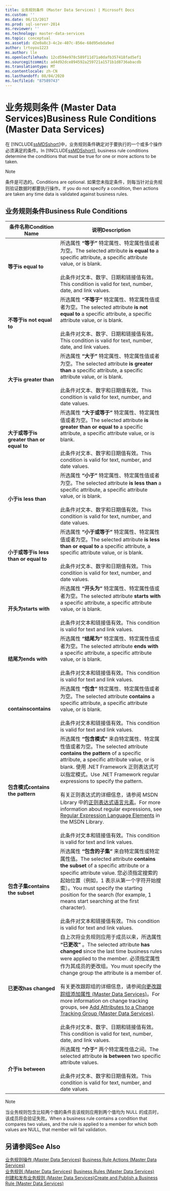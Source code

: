 ```yaml
---
title: 业务规则条件 (Master Data Services) | Microsoft Docs
ms.custom: ''
ms.date: 06/13/2017
ms.prod: sql-server-2014
ms.reviewer: ''
ms.technology: master-data-services
ms.topic: conceptual
ms.assetid: d2e0a8c3-4c2e-407c-856e-68d95ebda9ed
author: lrtoyou1223
ms.author: lle
ms.openlocfilehash: 12cd594e978c589f11d71a0dafb357418fad5ef1
ms.sourcegitcommit: ad4d92dce894592a259721a1571b1d8736abacdb
ms.translationtype: MT
ms.contentlocale: zh-CN
ms.lasthandoff: 08/04/2020
ms.locfileid: "87589743"
---
```

# <a name="business-rule-conditions-master-data-services"></a><span data-ttu-id="889c7-102">业务规则条件 (Master Data Services)</span><span class="sxs-lookup"><span data-stu-id="889c7-102">Business Rule Conditions (Master Data Services)</span></span>
  <span data-ttu-id="889c7-103">在 [!INCLUDE[ssMDSshort](../includes/ssmdsshort-md.md)]中，业务规则条件确定对于要执行的一个或多个操作必须满足的条件。</span><span class="sxs-lookup"><span data-stu-id="889c7-103">In [!INCLUDE[ssMDSshort](../includes/ssmdsshort-md.md)], business rule conditions determine the conditions that must be true for one or more actions to be taken.</span></span>  
  
> [!NOTE]  
>  <span data-ttu-id="889c7-104">条件是可选的。</span><span class="sxs-lookup"><span data-stu-id="889c7-104">Conditions are optional.</span></span> <span data-ttu-id="889c7-105">如果您未指定条件，则每当针对业务规则验证数据时都要执行操作。</span><span class="sxs-lookup"><span data-stu-id="889c7-105">If you do not specify a condition, then actions are taken any time data is validated against business rules.</span></span>  
  
## <a name="business-rule-conditions"></a><span data-ttu-id="889c7-106">业务规则条件</span><span class="sxs-lookup"><span data-stu-id="889c7-106">Business Rule Conditions</span></span>  
  
|<span data-ttu-id="889c7-107">条件名称</span><span class="sxs-lookup"><span data-stu-id="889c7-107">Condition Name</span></span>|<span data-ttu-id="889c7-108">说明</span><span class="sxs-lookup"><span data-stu-id="889c7-108">Description</span></span>|  
|--------------------|-----------------|  
|<span data-ttu-id="889c7-109">**等于**</span><span class="sxs-lookup"><span data-stu-id="889c7-109">**is equal to**</span></span>|<span data-ttu-id="889c7-110">所选属性 **“等于”** 特定属性、特定属性值或者为空。</span><span class="sxs-lookup"><span data-stu-id="889c7-110">The selected attribute **is equal to** a specific attribute, a specific attribute value, or is blank.</span></span><br /><br /> <span data-ttu-id="889c7-111">此条件对文本、数字、日期和链接值有效。</span><span class="sxs-lookup"><span data-stu-id="889c7-111">This condition is valid for text, number, date, and link values.</span></span>|  
|<span data-ttu-id="889c7-112">**不等于**</span><span class="sxs-lookup"><span data-stu-id="889c7-112">**is not equal to**</span></span>|<span data-ttu-id="889c7-113">所选属性 **“不等于”** 特定属性、特定属性值或者为空。</span><span class="sxs-lookup"><span data-stu-id="889c7-113">The selected attribute **is not equal to** a specific attribute, a specific attribute value, or is blank.</span></span><br /><br /> <span data-ttu-id="889c7-114">此条件对文本、数字、日期和链接值有效。</span><span class="sxs-lookup"><span data-stu-id="889c7-114">This condition is valid for text, number, date, and link values.</span></span>|  
|<span data-ttu-id="889c7-115">**大于**</span><span class="sxs-lookup"><span data-stu-id="889c7-115">**is greater than**</span></span>|<span data-ttu-id="889c7-116">所选属性 **“大于”** 特定属性、特定属性值或者为空。</span><span class="sxs-lookup"><span data-stu-id="889c7-116">The selected attribute **is greater than** a specific attribute, a specific attribute value, or is blank.</span></span><br /><br /> <span data-ttu-id="889c7-117">此条件对文本、数字和日期值有效。</span><span class="sxs-lookup"><span data-stu-id="889c7-117">This condition is valid for text, number, and date values.</span></span>|  
|<span data-ttu-id="889c7-118">**大于或等于**</span><span class="sxs-lookup"><span data-stu-id="889c7-118">**is greater than or equal to**</span></span>|<span data-ttu-id="889c7-119">所选属性 **“大于或等于”** 特定属性、特定属性值或者为空。</span><span class="sxs-lookup"><span data-stu-id="889c7-119">The selected attribute **is greater than or equal to** a specific attribute, a specific attribute value, or is blank.</span></span><br /><br /> <span data-ttu-id="889c7-120">此条件对文本、数字和日期值有效。</span><span class="sxs-lookup"><span data-stu-id="889c7-120">This condition is valid for text, number, and date values.</span></span>|  
|<span data-ttu-id="889c7-121">**小于**</span><span class="sxs-lookup"><span data-stu-id="889c7-121">**is less than**</span></span>|<span data-ttu-id="889c7-122">所选属性 **“小于”** 特定属性、特定属性值或者为空。</span><span class="sxs-lookup"><span data-stu-id="889c7-122">The selected attribute **is less than** a specific attribute, a specific attribute value, or is blank.</span></span><br /><br /> <span data-ttu-id="889c7-123">此条件对文本、数字和日期值有效。</span><span class="sxs-lookup"><span data-stu-id="889c7-123">This condition is valid for text, number, and date values.</span></span>|  
|<span data-ttu-id="889c7-124">**小于或等于**</span><span class="sxs-lookup"><span data-stu-id="889c7-124">**is less than or equal to**</span></span>|<span data-ttu-id="889c7-125">所选属性 **“小于或等于”** 特定属性、特定属性值或者为空。</span><span class="sxs-lookup"><span data-stu-id="889c7-125">The selected attribute **is less than or equal to** a specific attribute, a specific attribute value, or is blank.</span></span><br /><br /> <span data-ttu-id="889c7-126">此条件对文本、数字和日期值有效。</span><span class="sxs-lookup"><span data-stu-id="889c7-126">This condition is valid for text, number, and date values.</span></span>|  
|<span data-ttu-id="889c7-127">**开头为**</span><span class="sxs-lookup"><span data-stu-id="889c7-127">**starts with**</span></span>|<span data-ttu-id="889c7-128">所选属性 **“开头为”** 特定属性、特定属性值或者为空。</span><span class="sxs-lookup"><span data-stu-id="889c7-128">The selected attribute **starts with** a specific attribute, a specific attribute value, or is blank.</span></span><br /><br /> <span data-ttu-id="889c7-129">此条件对文本和链接值有效。</span><span class="sxs-lookup"><span data-stu-id="889c7-129">This condition is valid for text and link values.</span></span>|  
|<span data-ttu-id="889c7-130">**结尾为**</span><span class="sxs-lookup"><span data-stu-id="889c7-130">**ends with**</span></span>|<span data-ttu-id="889c7-131">所选属性 **“结尾为”** 特定属性、特定属性值或者为空。</span><span class="sxs-lookup"><span data-stu-id="889c7-131">The selected attribute **ends with** a specific attribute, a specific attribute value, or is blank.</span></span><br /><br /> <span data-ttu-id="889c7-132">此条件对文本和链接值有效。</span><span class="sxs-lookup"><span data-stu-id="889c7-132">This condition is valid for text and link values.</span></span>|  
|<span data-ttu-id="889c7-133">**contains**</span><span class="sxs-lookup"><span data-stu-id="889c7-133">**contains**</span></span>|<span data-ttu-id="889c7-134">所选属性 **“包含”** 特定属性、特定属性值或者为空。</span><span class="sxs-lookup"><span data-stu-id="889c7-134">The selected attribute **contains** a specific attribute, a specific attribute value, or is blank.</span></span><br /><br /> <span data-ttu-id="889c7-135">此条件对文本和链接值有效。</span><span class="sxs-lookup"><span data-stu-id="889c7-135">This condition is valid for text and link values.</span></span>|  
|<span data-ttu-id="889c7-136">**包含模式**</span><span class="sxs-lookup"><span data-stu-id="889c7-136">**contains the pattern**</span></span>|<span data-ttu-id="889c7-137">所选属性 **“包含模式”** 来自特定属性、特定属性值或者为空。</span><span class="sxs-lookup"><span data-stu-id="889c7-137">The selected attribute **contains the pattern** of a specific attribute, a specific attribute value, or is blank.</span></span> <span data-ttu-id="889c7-138">使用 .NET Framework 正则表达式可以指定模式。</span><span class="sxs-lookup"><span data-stu-id="889c7-138">Use .NET Framework regular expressions to specify the pattern.</span></span><br /><br /> <span data-ttu-id="889c7-139">有关正则表达式的详细信息，请参阅 MSDN Library 中的[正则表达式语言元素](https://go.microsoft.com/fwlink/?LinkId=164401)。</span><span class="sxs-lookup"><span data-stu-id="889c7-139">For more information about regular expressions, see [Regular Expression Language Elements](https://go.microsoft.com/fwlink/?LinkId=164401) in the MSDN Library.</span></span><br /><br /> <span data-ttu-id="889c7-140">此条件对文本和链接值有效。</span><span class="sxs-lookup"><span data-stu-id="889c7-140">This condition is valid for text and link values.</span></span>|  
|<span data-ttu-id="889c7-141">**包含子集**</span><span class="sxs-lookup"><span data-stu-id="889c7-141">**contains the subset**</span></span>|<span data-ttu-id="889c7-142">所选属性 **“包含的子集”** 来自特定属性或特定属性值。</span><span class="sxs-lookup"><span data-stu-id="889c7-142">The selected attribute **contains the subset** of a specific attribute or a specific attribute value.</span></span> <span data-ttu-id="889c7-143">您必须指定搜索的起始位置（例如，1 表示从第一个字符开始搜索）。</span><span class="sxs-lookup"><span data-stu-id="889c7-143">You must specify the starting position for the search (for example, 1 means start searching at the first character).</span></span><br /><br /> <span data-ttu-id="889c7-144">此条件对文本和链接值有效。</span><span class="sxs-lookup"><span data-stu-id="889c7-144">This condition is valid for text and link values.</span></span>|  
|<span data-ttu-id="889c7-145">**已更改**</span><span class="sxs-lookup"><span data-stu-id="889c7-145">**has changed**</span></span>|<span data-ttu-id="889c7-146">自上次将业务规则应用于成员以来，所选属性 **“已更改”** 。</span><span class="sxs-lookup"><span data-stu-id="889c7-146">The selected attribute **has changed** since the last time business rules were applied to the member.</span></span> <span data-ttu-id="889c7-147">必须指定属性作为其成员的更改组。</span><span class="sxs-lookup"><span data-stu-id="889c7-147">You must specify the change group the attribute is a member of.</span></span><br /><br /> <span data-ttu-id="889c7-148">有关更改跟踪组的详细信息，请参阅[向更改跟踪组添加属性 (Master Data Services)](add-attributes-to-a-change-tracking-group-master-data-services.md)。</span><span class="sxs-lookup"><span data-stu-id="889c7-148">For more information on change tracking groups, see [Add Attributes to a Change Tracking Group &#40;Master Data Services&#41;](add-attributes-to-a-change-tracking-group-master-data-services.md).</span></span><br /><br /> <span data-ttu-id="889c7-149">此条件对文本、数字、日期和链接值有效。</span><span class="sxs-lookup"><span data-stu-id="889c7-149">This condition is valid for text, number, date, and link values.</span></span>|  
|<span data-ttu-id="889c7-150">**介于**</span><span class="sxs-lookup"><span data-stu-id="889c7-150">**is between**</span></span>|<span data-ttu-id="889c7-151">所选属性 **“介于”** 两个特定属性值之间。</span><span class="sxs-lookup"><span data-stu-id="889c7-151">The selected attribute **is between** two specific attribute values.</span></span><br /><br /> <span data-ttu-id="889c7-152">此条件对文本、数字和日期值有效。</span><span class="sxs-lookup"><span data-stu-id="889c7-152">This condition is valid for text, number, and date values.</span></span>|  
  
> [!NOTE]  
>  <span data-ttu-id="889c7-153">当业务规则包含比较两个值的条件且该规则应用到两个值均为 NULL 的成员时，该成员将会验证失败。</span><span class="sxs-lookup"><span data-stu-id="889c7-153">When a business rule contains a condition that compares two values, and the rule is applied to a member for which both values are NULL, that member will fail validation.</span></span>  
  
## <a name="see-also"></a><span data-ttu-id="889c7-154">另请参阅</span><span class="sxs-lookup"><span data-stu-id="889c7-154">See Also</span></span>  
 <span data-ttu-id="889c7-155">[业务规则操作 &#40;Master Data Services&#41;](../../2014/master-data-services/business-rule-actions-master-data-services.md) </span><span class="sxs-lookup"><span data-stu-id="889c7-155">[Business Rule Actions &#40;Master Data Services&#41;](../../2014/master-data-services/business-rule-actions-master-data-services.md) </span></span>  
 <span data-ttu-id="889c7-156">[业务规则 &#40;Master Data Services&#41;](../../2014/master-data-services/business-rules-master-data-services.md) </span><span class="sxs-lookup"><span data-stu-id="889c7-156">[Business Rules &#40;Master Data Services&#41;](../../2014/master-data-services/business-rules-master-data-services.md) </span></span>  
 [<span data-ttu-id="889c7-157">创建和发布业务规则 (Master Data Services)</span><span class="sxs-lookup"><span data-stu-id="889c7-157">Create and Publish a Business Rule &#40;Master Data Services&#41;</span></span>](../../2014/master-data-services/create-and-publish-a-business-rule-master-data-services.md)  
  
  
